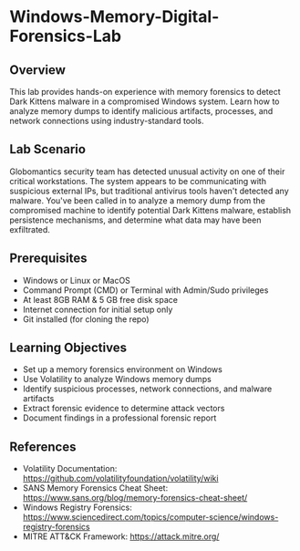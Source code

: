 # Windows-Memory-Digital-Forensics-Lab

## Overview
This lab provides hands-on experience with memory forensics to detect Dark Kittens malware in a compromised Windows system. Learn how to analyze memory dumps to identify malicious artifacts, processes, and network connections using industry-standard tools.

## Lab Scenario

Globomantics security team has detected unusual activity on one of their critical workstations. The system appears to be communicating with suspicious external IPs, but traditional antivirus tools haven't detected any malware. You've been called in to analyze a memory dump from the compromised machine to identify potential Dark Kittens malware, establish persistence mechanisms, and determine what data may have been exfiltrated.


## Prerequisites

- Windows or Linux or MacOS 
- Command Prompt (CMD) or Terminal with Admin/Sudo privileges
- At least 8GB RAM & 5 GB free disk space
- Internet connection for initial setup only
- Git installed (for cloning the repo)

## Learning Objectives

- Set up a memory forensics environment on Windows
- Use Volatility to analyze Windows memory dumps
- Identify suspicious processes, network connections, and malware artifacts
- Extract forensic evidence to determine attack vectors
- Document findings in a professional forensic report

## References

- Volatility Documentation: https://github.com/volatilityfoundation/volatility/wiki
- SANS Memory Forensics Cheat Sheet: https://www.sans.org/blog/memory-forensics-cheat-sheet/
- Windows Registry Forensics: https://www.sciencedirect.com/topics/computer-science/windows-registry-forensics
- MITRE ATT&CK Framework: https://attack.mitre.org/

